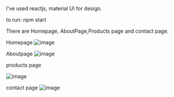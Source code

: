 I've used reactjs, material UI for design.


to run: npm start



There are Homepage, AboutPage,Products page and contact page.


Homepage
![image](https://github.com/gomjasimon555/internsathifrontend-assignment/assets/130984473/7fd13139-1a17-499a-aca0-1384147050fe)


Aboutpage
![image](https://github.com/gomjasimon555/internsathifrontend-assignment/assets/130984473/e1eb3632-3e83-4ef5-b0d6-0db17f450bc4)

products page

![image](https://github.com/gomjasimon555/internsathifrontend-assignment/assets/130984473/322a4ec6-c4cb-49eb-b9dd-2535f9a766e4)

contact page
![image](https://github.com/gomjasimon555/internsathifrontend-assignment/assets/130984473/950579e6-e355-4d71-9038-0ecf5a2680f5)





